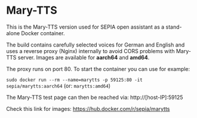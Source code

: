 # Mary-TTS

This is the Mary-TTS version used for SEPIA open assistant as a stand-alone Docker container.  
  
The build contains carefully selected voices for German and English and uses a reverse proxy (Nginx) internally to avoid CORS problems with Mary-TTS server.
Images are available for **aarch64** and **amd64**.  
  
The proxy runs on port 80. To start the container you can use for example:  
  
`sudo docker run --rm --name=marytts -p 59125:80 -it sepia/marytts:aarch64` (or: `marytts:amd64`)  
  
The Mary-TTS test page can then be reached via: http://[host-IP]:59125  
  
Check this link for images: https://hub.docker.com/r/sepia/marytts
